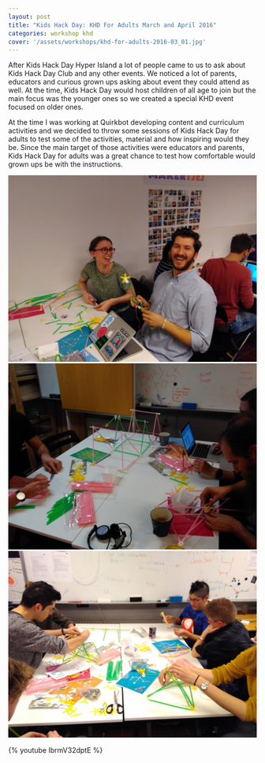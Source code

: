 ```yaml
---
layout: post
title: "Kids Hack Day: KHD For Adults March and April 2016"
categories: workshop khd
cover: '/assets/workshops/khd-for-adults-2016-03_01.jpg'
---
```


After Kids Hack Day Hyper Island a lot of people came to us to ask about Kids Hack Day Club and any other events. We noticed a lot of parents, educators and curious grown ups asking about event they could attend as well. At the time, Kids Hack Day would host children of all age to join but the main focus was the younger ones so we created a special KHD event focused on older ones.

At the time I was working at Quirkbot developing content and curriculum activities and we decided to throw some sessions of Kids Hack Day for adults to test some of the activities, material and how inspiring would they be. Since the main target of those activities were educators and parents, Kids Hack Day for adults was a great chance to test how comfortable would grown ups be with the instructions.

![](/assets/workshops/khd-for-adults-2016-03_01.jpg)
![](/assets/workshops/khd-for-adults-2016-03_02.jpg)
![](/assets/workshops/khd-for-adults-2016-03_03.jpg)

{% youtube IbrmV32dptE %}
